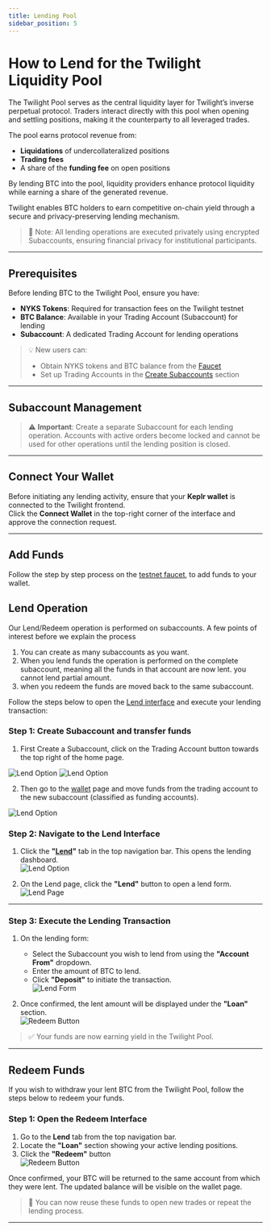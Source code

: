 ```yaml
---
title: Lending Pool
sidebar_position: 5
---
```


# How to Lend for the Twilight Liquidity Pool

The Twilight Pool serves as the central liquidity layer for Twilight’s inverse perpetual protocol. Traders interact directly with this pool when opening and settling positions, making it the counterparty to all leveraged trades.

The pool earns protocol revenue from:

- **Liquidations** of undercollateralized positions
- **Trading fees**
- A share of the **funding fee** on open positions

By lending BTC into the pool, liquidity providers enhance protocol liquidity while earning a share of the generated revenue.

Twilight enables BTC holders to earn competitive on-chain yield through a secure and privacy-preserving lending mechanism.

> 📌 Note: All lending operations are executed privately using encrypted Subaccounts, ensuring financial privacy for institutional participants.

---

## Prerequisites

Before lending BTC to the Twilight Pool, ensure you have:

- **NYKS Tokens**: Required for transaction fees on the Twilight testnet
- **BTC Balance**: Available in your Trading Account (Subaccount) for lending
- **Subaccount**: A dedicated Trading Account for lending operations

> 💡 New users can:
>
> - Obtain NYKS tokens and BTC balance from the [Faucet](https://frontend.twilight.rest/faucet)
> - Set up Trading Accounts in the [Create Subaccounts](/docs/wallet#create-subaccounts) section

---

## Subaccount Management

> ⚠️ **Important**: Create a separate Subaccount for each lending operation. Accounts with active orders become locked and cannot be used for other operations until the lending position is closed.

---

## Connect Your Wallet

Before initiating any lending activity, ensure that your **Keplr wallet** is connected to the Twilight frontend.  
Click the **Connect Wallet** in the top-right corner of the interface and approve the connection request.

---

## Add Funds
Follow the step by step process on the [testnet faucet](https://frontend.twilight.rest/faucet), to add funds to your wallet.

## Lend Operation
Our Lend/Redeem operation is performed on subaccounts. A few points of interest before we explain the process
1. You can create as many subaccounts as you want.
2. When you lend funds the operation is performed on the complete subaccount, meaning all the funds in that account are now lent. you cannot lend partial amount.
3. when you redeem the funds are moved back to the same subaccount.

Follow the steps below to open the [Lend interface](https://frontend.twilight.rest/lend) and execute your lending transaction:

### Step 1: Create Subaccount and transfer funds

1. First Create a Subaccount, click on the Trading Account button towards the top right of the home page.
<img src="/images/subaccount.png" alt="Lend Option" class="enlarge-img-70" />
<img src="/images/newSubaccount.png" alt="Lend Option" class="enlarge-img-70" />

2. Then go to the [wallet](https://frontend.twilight.rest/wallet) page and move funds from the trading account to the new subaccount (classified as funding accounts).
<img src="/images/transfer.png" alt="Lend Option" class="enlarge-img-70" />

### Step 2: Navigate to the Lend Interface
1. Click the **"[Lend](https://frontend.twilight.rest/lend)"** tab in the top navigation bar. This opens the lending dashboard.  
   <img src="/images/.png" alt="Lend Option" class="enlarge-img-70" />

2. On the Lend page, click the **"Lend"** button to open a lend form.  
   <img src="/images/28.jpg" alt="Lend Page" class="enlarge-img-80" />

---

### Step 3: Execute the Lending Transaction
1. On the lending form:

   - Select the Subaccount you wish to lend from using the **"Account From"** dropdown.
   - Enter the amount of BTC to lend.
   - Click **"Deposit"** to initiate the transaction.  
     ![Lend Form](/images/27.jpg)

2. Once confirmed, the lent amount will be displayed under the **"Loan"** section.  
   <img src="/images/loan.png" alt="Redeem Button" class="enlarge-img" />

> ✅ Your funds are now earning yield in the Twilight Pool.

---

## Redeem Funds

If you wish to withdraw your lent BTC from the Twilight Pool, follow the steps below to redeem your funds.

### Step 1: Open the Redeem Interface

1. Go to the **Lend** tab from the top navigation bar.
2. Locate the **"Loan"** section showing your active lending positions.
3. Click the **"Redeem"** button  
   <img src="/images/loan.png" alt="Redeem Button" class="enlarge-img" />

Once confirmed, your BTC will be returned to the same account from which they were lent. The updated balance will be visible on the wallet page.

> 🔁 You can now reuse these funds to open new trades or repeat the lending process.

---
